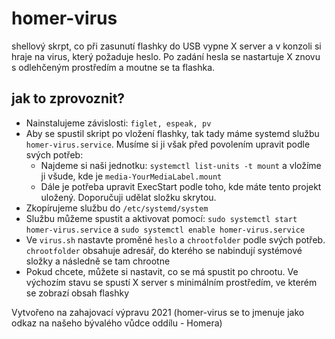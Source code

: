 # homer-virus
shellový skrpt, co při zasunutí flashky do USB vypne X server a v konzoli si hraje na virus, který požaduje heslo. Po zadání hesla se nastartuje X znovu s odlehčeným prostředím a moutne se ta flashka.
## jak to zprovoznit?
* Nainstalujeme závislosti: `figlet, espeak, pv`
* Aby se spustil skript po vložení flashky, tak tady máme systemd službu `homer-virus.service`. Musíme si ji však před povolením upravit podle svých potřeb:
    * Najdeme si naši jednotku: `systemctl list-units -t mount` a vložíme ji všude, kde je `media-YourMediaLabel.mount`
    * Dále je potřeba upravit ExecStart podle toho, kde máte tento projekt uložený. Doporučuji udělat složku skrytou.
* Zkopírujeme službu do `/etc/systemd/system`
* Službu můžeme spustit a aktivovat pomocí: `sudo systemctl start homer-virus.service` a `sudo systemctl enable homer-virus.service`
* Ve `virus.sh` nastavte proměné `heslo` a `chrootfolder` podle svých potřeb. `chrootfolder` obsahuje adresář, do kterého se nabindují systémové složky a následně se tam chrootne
* Pokud chcete, můžete si nastavit, co se má spustit po chrootu. Ve výchozím stavu se spustí X server s minimálním prostředím, ve kterém se zobrazí obsah flashky

Vytvořeno na zahajovací výpravu 2021
(homer-virus se to jmenuje jako odkaz na našeho bývalého vůdce oddílu - Homera)
